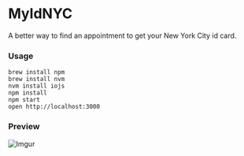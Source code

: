 MyIdNYC
=====================

A better way to find an appointment to get your New York City id card.

### Usage

```
brew install npm
brew install nvm
nvm install iojs
npm install
npm start
open http://localhost:3000
```



### Preview

![Imgur](http://i.imgur.com/ANlSHgo.png)

